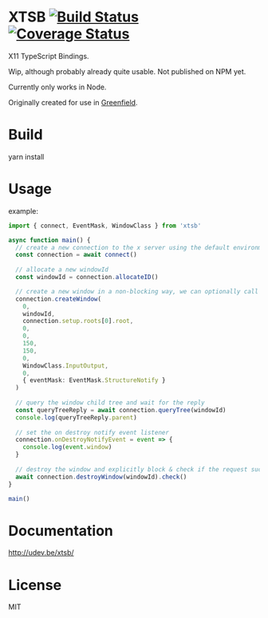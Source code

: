 # XTSB [![Build Status](https://travis-ci.org/udevbe/xtsb.svg?branch=master)](https://travis-ci.org/udevbe/xtsb) [![Coverage Status](https://coveralls.io/repos/github/udevbe/xtsb/badge.svg?branch=master)](https://coveralls.io/github/udevbe/xtsb?branch=master)

X11 TypeScript Bindings. 

Wip, although probably already quite usable. Not published on NPM yet.

Currently only works in Node.

Originally created for use in [Greenfield](https://github.com/udevbe/greenfield/issues/12).


# Build

yarn install

# Usage

example:
```typescript
import { connect, EventMask, WindowClass } from 'xtsb'

async function main() {
  // create a new connection to the x server using the default environment variable DISPLAY
  const connection = await connect()
  
  // allocate a new windowId
  const windowId = connection.allocateID()

  // create a new window in a non-blocking way, we can optionally call 'check()' on the returned result so we receive a 'Promsise<void>' that can be 'await'ed.
  connection.createWindow(
    0,
    windowId,
    connection.setup.roots[0].root,
    0,
    0,
    150,
    150,
    0,
    WindowClass.InputOutput,
    0,
    { eventMask: EventMask.StructureNotify }
  )
  
  // query the window child tree and wait for the reply
  const queryTreeReply = await connection.queryTree(windowId)
  console.log(queryTreeReply.parent)
  
  // set the on destroy notify event listener
  connection.onDestroyNotifyEvent = event => {
    console.log(event.window)
  }
  
  // destroy the window and explicitly block & check if the request succeeded
  await connection.destroyWindow(windowId).check()
}

main()
```

# Documentation

 http://udev.be/xtsb/
 
# License 

MIT


